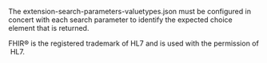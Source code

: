 The extension-search-parameters-valuetypes.json must be configured in concert with each search parameter to identify the expected choice element that is returned. 

FHIR® is the registered trademark of HL7 and is used with the permission of HL7.